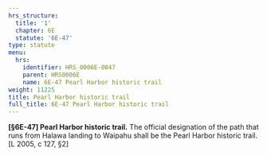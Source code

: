 ```yaml
---
hrs_structure:
  title: '1'
  chapter: 6E
  statute: '6E-47'
type: statute
menu:
  hrs:
    identifier: HRS_0006E-0047
    parent: HRS0006E
    name: 6E-47 Pearl Harbor historic trail
weight: 11225
title: Pearl Harbor historic trail
full_title: 6E-47 Pearl Harbor historic trail
---
```

**[§6E-47] Pearl Harbor historic trail.** The official designation of the path that runs from Halawa landing to Waipahu shall be the Pearl Harbor historic trail. [L 2005, c 127, §2]